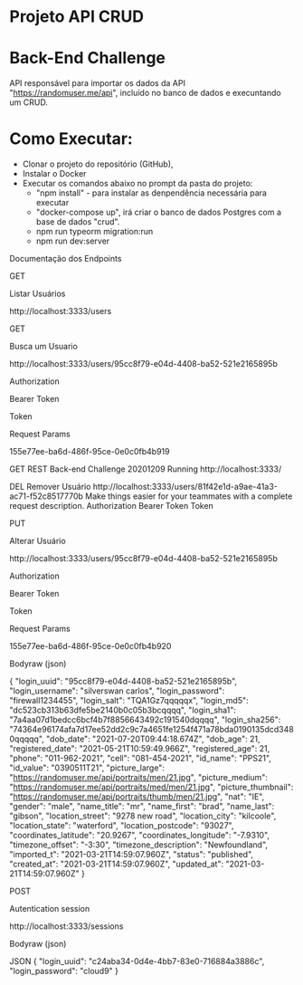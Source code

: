 # Projeto API CRUD

# Back-End Challenge

API responsável para importar os dados da API "https://randomuser.me/api", incluído no banco de dados e execuntando um CRUD.

# Como Executar:

* Clonar o projeto do repositório (GitHub), 
* Instalar o Docker
* Executar os comandos abaixo no prompt da pasta do projeto:
  * "npm install" - para instalar as denpendência necessária para executar 
  * "docker-compose up", irá criar o banco de dados Postgres com a base de dados "crud". 
  *  npm run typeorm migration:run
  *  npm run dev:server

Documentação dos Endpoints

GET

Listar Usuários

http://localhost:3333/users

GET

Busca um Usuario

http://localhost:3333/users/95cc8f79-e04d-4408-ba52-521e2165895b

Authorization

Bearer Token

Token

<token>
  
Request Params

155e77ee-ba6d-486f-95ce-0e0c0fb4b919
  
GET
REST Back-end Challenge 20201209 Running
http://localhost:3333/

DEL
Remover Usuário
http://localhost:3333/users/81f42e1d-a9ae-41a3-ac71-f52c8517770b
Make things easier for your teammates with a complete request description.
Authorization
Bearer Token
Token
<token>
 
PUT

Alterar Usuário

http://localhost:3333/users/95cc8f79-e04d-4408-ba52-521e2165895b

Authorization

Bearer Token

Token

<token>
  
Request Params

155e77ee-ba6d-486f-95ce-0e0c0fb4b920

Bodyraw (json)

{
  "login_uuid": "95cc8f79-e04d-4408-ba52-521e2165895b",
  "login_username": "silverswan carlos",
  "login_password": "firewall1234455",
  "login_salt": "TQA1Gz7qqqqqx",
  "login_md5": "dc523cb313b63dfe5be2140b0c05b3bcqqqq",
  "login_sha1": "7a4aa07d1bedcc6bcf4b7f8856643492c191540dqqqq",
  "login_sha256": "74364e96174afa7d17ee52dd2c9c7a4651fe1254f471a78bda0190135dcd3480qqqqq",
  "dob_date": "2021-07-20T09:44:18.674Z",
  "dob_age": 21,
  "registered_date": "2021-05-21T10:59:49.966Z",
  "registered_age": 21,
  "phone": "011-962-2021",
  "cell": "081-454-2021",
  "id_name": "PPS21",
  "id_value": "0390511T21",
  "picture_large": "https://randomuser.me/api/portraits/men/21.jpg",
  "picture_medium": "https://randomuser.me/api/portraits/med/men/21.jpg",
  "picture_thumbnail": "https://randomuser.me/api/portraits/thumb/men/21.jpg",
  "nat": "IE",
  "gender": "male",
  "name_title": "mr",
  "name_first": "brad",
  "name_last": "gibson",
  "location_street": "9278 new road",
  "location_city": "kilcoole",
  "location_state": "waterford",
  "location_postcode": "93027",
  "coordinates_latitude": "20.9267",
  "coordinates_longitude": "-7.9310",
  "timezone_offset": "-3:30",
  "timezone_description": "Newfoundland",
  "imported_t": "2021-03-21T14:59:07.960Z",
  "status": "published",
  "created_at": "2021-03-21T14:59:07.960Z",
  "updated_at": "2021-03-21T14:59:07.960Z"
}
  
POST

Autentication session

http://localhost:3333/sessions

Bodyraw (json)

JSON
{
  "login_uuid": "c24aba34-0d4e-4bb7-83e0-716884a3886c",
  "login_password": "cloud9"
}
